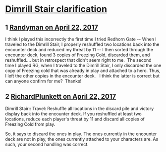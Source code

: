 # [Dimrill Stair clarification](https://community.fantasyflightgames.com/topic/247861-dimrill-stair-clarification/)

## 1 [Randyman on April 22, 2017](https://community.fantasyflightgames.com/topic/247861-dimrill-stair-clarification/?do=findComment&comment=2746662)

I think I played this incorrectly the first time I tried Redhorn Gate -- When I traveled to the Dimrill Stair, I properly reshuffled two locations back into the encounter deck and reduced my threat by 11 -- I then sorted through the encounter deck, found 3 copies of Freezing Cold, discarded them, and reshuffled.... but in retrospect that didn't seem right to me.  The second time I played RG, when I traveled to the Dimrill Stair, I only discarded the one copy of Freezing cold that was already in play and attached to a hero. Thus, I left the other copies in the encounter deck.   I think the latter is correct but can anyone confirm for me?  Thanks!

## 2 [RichardPlunkett on April 22, 2017](https://community.fantasyflightgames.com/topic/247861-dimrill-stair-clarification/?do=findComment&comment=2746735)

Dimrill Stair:: Travel: Reshuffle all locations in the discard pile and victory display back into the encounter deck. If you reshuffled at least two locations, reduce each player's threat by 11 and discard all copies of Freezing Cold from play.

So, it says to discard the ones in play. The ones currently in the encounter deck are not in play, the ones currently attached to your characters are. As such, your second handling was correct.

